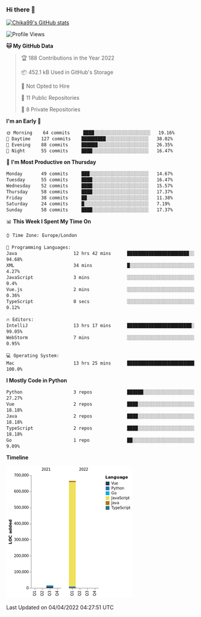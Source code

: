 ### Hi there 👋
[![Chika99's GitHub stats](https://github-readme-stats.vercel.app/api?username=Chika99&count_private=true&show_icons=true)](https://github.com/anuraghazra/github-readme-stats)

<!--START_SECTION:waka-->
![Profile Views](http://img.shields.io/badge/Profile%20Views-3-blue)

**🐱 My GitHub Data** 

> 🏆 188 Contributions in the Year 2022
 > 
> 📦 452.1 kB Used in GitHub's Storage 
 > 
> 🚫 Not Opted to Hire
 > 
> 📜 11 Public Repositories 
 > 
> 🔑 8 Private Repositories  
 > 
**I'm an Early 🐤** 

```text
🌞 Morning    64 commits     ████░░░░░░░░░░░░░░░░░░░░░   19.16% 
🌆 Daytime    127 commits    █████████░░░░░░░░░░░░░░░░   38.02% 
🌃 Evening    88 commits     ██████░░░░░░░░░░░░░░░░░░░   26.35% 
🌙 Night      55 commits     ████░░░░░░░░░░░░░░░░░░░░░   16.47%

```
📅 **I'm Most Productive on Thursday** 

```text
Monday       49 commits     ███░░░░░░░░░░░░░░░░░░░░░░   14.67% 
Tuesday      55 commits     ████░░░░░░░░░░░░░░░░░░░░░   16.47% 
Wednesday    52 commits     ████░░░░░░░░░░░░░░░░░░░░░   15.57% 
Thursday     58 commits     ████░░░░░░░░░░░░░░░░░░░░░   17.37% 
Friday       38 commits     ██░░░░░░░░░░░░░░░░░░░░░░░   11.38% 
Saturday     24 commits     █░░░░░░░░░░░░░░░░░░░░░░░░   7.19% 
Sunday       58 commits     ████░░░░░░░░░░░░░░░░░░░░░   17.37%

```


📊 **This Week I Spent My Time On** 

```text
⌚︎ Time Zone: Europe/London

💬 Programming Languages: 
Java                     12 hrs 42 mins      ███████████████████████░░   94.68% 
XML                      34 mins             █░░░░░░░░░░░░░░░░░░░░░░░░   4.27% 
JavaScript               3 mins              ░░░░░░░░░░░░░░░░░░░░░░░░░   0.4% 
Vue.js                   2 mins              ░░░░░░░░░░░░░░░░░░░░░░░░░   0.36% 
TypeScript               0 secs              ░░░░░░░░░░░░░░░░░░░░░░░░░   0.12%

🔥 Editors: 
IntelliJ                 13 hrs 17 mins      ████████████████████████░   99.05% 
WebStorm                 7 mins              ░░░░░░░░░░░░░░░░░░░░░░░░░   0.95%

💻 Operating System: 
Mac                      13 hrs 25 mins      █████████████████████████   100.0%

```

**I Mostly Code in Python** 

```text
Python                   3 repos             ██████░░░░░░░░░░░░░░░░░░░   27.27% 
Vue                      2 repos             ████░░░░░░░░░░░░░░░░░░░░░   18.18% 
Java                     2 repos             ████░░░░░░░░░░░░░░░░░░░░░   18.18% 
TypeScript               2 repos             ████░░░░░░░░░░░░░░░░░░░░░   18.18% 
Go                       1 repo              ██░░░░░░░░░░░░░░░░░░░░░░░   9.09%

```


**Timeline**

![Chart not found](https://raw.githubusercontent.com/Chika99/Chika99/main/charts/bar_graph.png) 


 Last Updated on 04/04/2022 04:27:51 UTC
<!--END_SECTION:waka-->

<!--
**Chika99/Chika99** is a ✨ _special_ ✨ repository because its `README.md` (this file) appears on your GitHub profile.

Here are some ideas to get you started:

- 🔭 I’m currently working on ...
- 🌱 I’m currently learning ...
- 👯 I’m looking to collaborate on ...
- 🤔 I’m looking for help with ...
- 💬 Ask me about ...
- 📫 How to reach me: ...
- 😄 Pronouns: ...
- ⚡ Fun fact: ...
-->
